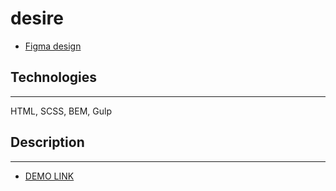 # desire


- [Figma design](https://www.figma.com/file/ezfTmGkCBMFIaAubmfZ96u/desire?node-id=5%3A0)

## Technologies 
___

HTML, SCSS, BEM, Gulp

## Description

___

- [DEMO LINK](https://defisto7.github.io/desire-dist/)
